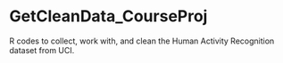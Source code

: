 # GetCleanData_CourseProj
R codes to collect, work with, and clean the Human Activity Recognition dataset from UCI.
